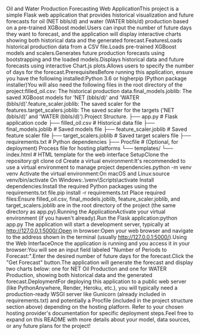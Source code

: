 Oil and Water Production Forecasting Web ApplicationThis project is a simple Flask web application that provides historical visualization and future forecasts for oil (NET bbls/d) and water (WATER bbls/d) production based on a pre-trained XGBoost model.Users can input the number of future days they want to forecast, and the application will display interactive charts showing both historical data and the generated forecast.FeaturesLoads historical production data from a CSV file.Loads pre-trained XGBoost models and scalers.Generates future production forecasts using bootstrapping and the loaded models.Displays historical data and future forecasts using interactive Chart.js plots.Allows users to specify the number of days for the forecast.PrerequisitesBefore running this application, ensure you have the following installed:Python 3.6 or higherpip (Python package installer)You will also need the following files in the root directory of the project:filled_oil.csv: The historical production data.final_models.joblib: The saved XGBoost models for 'NET (bbls/d)' and 'WATER (bbls/d)'.feature_scaler.joblib: The saved scaler for the features.target_scalers.joblib: The saved scaler for the targets ('NET (bbls/d)' and 'WATER (bbls/d)').Project Structure.
├── app.py              # Flask application code
├── filled_oil.csv      # Historical data file
├── final_models.joblib # Saved models file
├── feature_scaler.joblib # Saved feature scaler file
├── target_scalers.joblib # Saved target scalers file
├── requirements.txt    # Python dependencies
├── Procfile            # (Optional, for deployment) Process file for hosting platforms
└── templates/
    └── index.html      # HTML template for the web interface
SetupClone the repository:git clone <your-repository-url>
cd <your-repository-name>
Create a virtual environment:It's recommended to use a virtual environment to manage project dependencies.python -m venv venv
Activate the virtual environment:On macOS and Linux:source venv/bin/activate
On Windows:.\venv\Scripts\activate
Install dependencies:Install the required Python packages using the requirements.txt file.pip install -r requirements.txt
Place required files:Ensure filled_oil.csv, final_models.joblib, feature_scaler.joblib, and target_scalers.joblib are in the root directory of the project (the same directory as app.py).Running the ApplicationActivate your virtual environment (if you haven't already).Run the Flask application:python app.py
The application will start a development server, typically at http://127.0.0.1:5000/.Open in browser:Open your web browser and navigate to the address shown in the terminal (usually http://127.0.0.1:5000/).Using the Web InterfaceOnce the application is running and you access it in your browser:You will see an input field labeled "Number of Periods to Forecast:".Enter the desired number of future days for the forecast.Click the "Get Forecast" button.The application will generate the forecast and display two charts below: one for NET Oil Production and one for WATER Production, showing both historical data and the generated forecast.DeploymentFor deploying this application to a public web server (like PythonAnywhere, Render, Heroku, etc.), you will typically need a production-ready WSGI server like Gunicorn (already included in requirements.txt) and potentially a Procfile (included in the project structure section above) depending on the hosting platform. Refer to your chosen hosting provider's documentation for specific deployment steps.Feel free to expand on this README with more details about your model, data sources, or any future plans for the project!